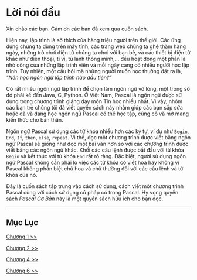 **Lời nói đầu**
===============

Xin chào các bạn. Cảm ơn các bạn đã xem qua cuốn sách.

Hiện nay, lập trình là sở thích của hàng triệu người trên thế giới. Các ứng dụng chúng ta dùng trên máy tính, các trang web chúng ta ghé thăm hàng ngày, những trò chơi điện tử chúng ta chơi với bạn bè, và các thiết bị điện tử khác như điện thoại, ti vi, tủ lạnh thông minh,... đều hoạt động một phần là nhờ công của những lập trình viên và mỗi ngày càng có nhiều người học lập trình. Tuy nhiên, một câu hỏi mà những người muốn học thường đặt ra là, _"Nên học ngôn ngữ lập trình nào đầu tiên?"_

Có rất nhiều ngôn ngữ lập trình để chọn làm ngôn ngữ vỡ lòng, một trong số đó phải kể đến Java, C, Python. Ở Việt Nam, Pascal là ngôn ngữ được sử dụng trong chương trình giảng dạy môn Tin học nhiều nhất. Vì vậy, nhóm các bạn trẻ chúng tôi đã viết quyển sách này nhằm giúp các bạn sắp sửa hoặc đã và đang học ngôn ngữ Pascal có thể học tập, củng cố và mở mang kiến thức cho bản thân.

Ngôn ngữ Pascal sử dụng các từ khóa nhiều hơn các ký tự, ví dụ như `Begin`, `End`, `If`, `then`, `else`, `repeat`. Vì thế, đọc một chương trình được viết bằng ngôn ngữ Pascal sẽ giống như đọc một bài văn hơn so với các chương trình được viết bằng các ngôn ngữ khác. Khối các câu lệnh được bắt đầu với từ khóa `Begin` và kết thúc với từ khóa `End` rất rõ ràng. Đặc biệt, người sử dụng ngôn ngữ Pascal không cần phải lo việc các từ khóa có viết hoa hay không vì Pascal không phân biệt chữ hoa và chữ thường đối với các câu lệnh và từ khóa của nó.

Đây là cuốn sách tập trung vào cách sử dụng, cách viết một chương trình Pascal cùng với cách sử dụng cú pháp có trong Pascal. Hy vọng quyển sách _Pascal Cơ Bản_ này là một quyển sách hữu ích cho bạn đọc.

- - -
**Mục Lục**
-----------

[Chương 1 >>](chapter01.md)

[Chương 2 >>](chapter02.md)

<!-- [Chương 3 >>](chapter03.md) -->

[Chương 4 >>](chapter04.md)

<!-- [Chương 5 >>](chapter05.md) -->

[Chương 6 >>](chapter06.md)

